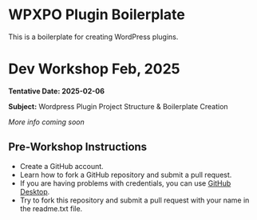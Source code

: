 # WPXPO Plugin Boilerplate

This is a boilerplate for creating WordPress plugins.

# Dev Workshop Feb, 2025
**Tentative Date: 2025-02-06**

**Subject:** Wordpress Plugin Project Structure & Boilerplate Creation

_More info coming soon_


## Pre-Workshop Instructions
- Create a GitHub account.
- Learn how to fork a GitHub repository and submit a pull request.
- If you are having problems with credentials, you can use [GitHub Desktop](https://desktop.github.com/download/).
- Try to fork this repository and submit a pull request with your name in the readme.txt file.